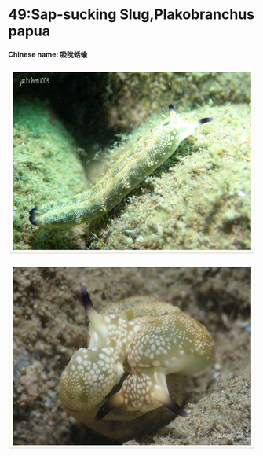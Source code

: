 # 49:Sap-sucking Slug,Plakobranchus papua

#### Chinese name: 吸吮蛞蝓

![](../../.gitbook/assets/sap-sucking-slug.jpg)

![](../../.gitbook/assets/sap-sucking-slug2.jpg)

